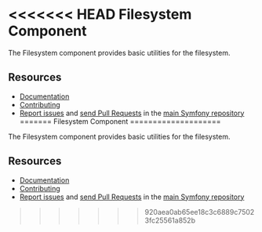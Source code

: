 <<<<<<< HEAD
Filesystem Component
====================

The Filesystem component provides basic utilities for the filesystem.

Resources
---------

  * [Documentation](https://symfony.com/doc/current/components/filesystem/index.html)
  * [Contributing](https://symfony.com/doc/current/contributing/index.html)
  * [Report issues](https://github.com/symfony/symfony/issues) and
    [send Pull Requests](https://github.com/symfony/symfony/pulls)
    in the [main Symfony repository](https://github.com/symfony/symfony)
=======
Filesystem Component
====================

The Filesystem component provides basic utilities for the filesystem.

Resources
---------

  * [Documentation](https://symfony.com/doc/current/components/filesystem/index.html)
  * [Contributing](https://symfony.com/doc/current/contributing/index.html)
  * [Report issues](https://github.com/symfony/symfony/issues) and
    [send Pull Requests](https://github.com/symfony/symfony/pulls)
    in the [main Symfony repository](https://github.com/symfony/symfony)
>>>>>>> 920aea0ab65ee18c3c6889c75023fc25561a852b
